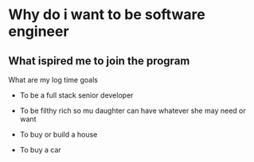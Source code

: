 # Why do i want to be software engineer

## What ispired me to join the program

What are my log time goals

* To be a full stack senior developer

* To be filthy rich so mu daughter can have whatever she may need or want 

* To buy or build a house

* To buy a car
